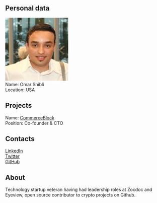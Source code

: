 ## Personal data
![omar shibli photo](photo/omar_shibli.jpg)  
Name:   Omar Shibli  
Location: USA  
## Projects 
Name: [CommerceBlock](../projects/commerceblock.md)  
Position: Co-founder & CTO   
## Contacts
[LinkedIn](https://www.linkedin.com/in/omarshibli/)    
[Twitter](https://twitter.com/omarshibli)  
[GitHub](https://github.com/omarshibli)
## About
Technology startup veteran having had leadership roles at Zocdoc and Eyeview, open source contributor to crypto projects on Github.
